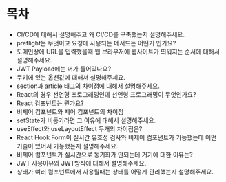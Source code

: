 # 목차

- CI/CD에 대해서 설명해주고 왜 CI/CD를 구축했는지 설명해주세요.
- preflight는 무엇이고 요청에 사용되는 메서드는 어떤거 인가요?
- 도메인상에 URL을 입력했을때 웹 브라우저에 웹사이트가 띄워지는 순서에 대해서 설명해주세요.
- JWT Payload에는 머가 들어있나요?
- 쿠키에 있는 옵션값에 대해서 설명해주세요.
- section과 article 태그의 차이점에 대해서 설명해주세요.
- React의 경우 선언형 프로그래밍인데 선언형 프로그래밍이 무엇인가요?
- React 컴포넌트는 뭔가요?
- 비제어 컴포넌트와 제어 컴포넌트의 차이점
- setState가 비동기라면 그 이유에 대해서 설명해주세요.
- useEffect와 useLayoutEffect 두개의 차이점은?
- React Hook Form이 실시간 유효성 검사와 비제어 컴포넌트가 가능했는데 어떤 기술이 있어서 가능했는지 설명해주세요.
- 비제어 컴포넌트가 실시간으로 동기화가 안되는데 거기에 대한 이유는?
- JWT 사용이유와 JWT방식에 대해서 설명해주세요.
- 상태가 여러 컴포넌트에서 사용될때는 상태를 어떻게 관리했는지 설명해주세요.
